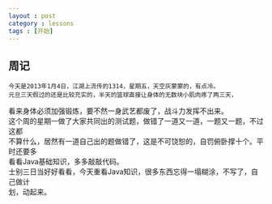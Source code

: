 ```yaml
---
layout : post
category : lessons
tags : [开始]
---
```

## 周记       
    今天是2013年1月4日，江湖上流传的1314，星期五，天空灰蒙蒙的，有点冷。      
    元旦三天假过的还是比较充实的，半天的篮球直接让身体的无数块小肌肉疼了两三天，      
看来身体必须加强锻炼，要不然一身武艺都废了，战斗力发挥不出来。      
    这个周的星期一做了大家共同出的测试题，做错了一道又一道，一题又一题，不过这都     
不算什么，居然有一道自己出的题做错了，这是不可饶恕的，自罚俯卧撑十个。平时还要多     
看看Java基础知识，多多敲敲代码。    
    士别三日当好好看看，今天重看Java知识，很多东西忘得一塌糊涂，不写了，自己做计       
划，动起来。
  


